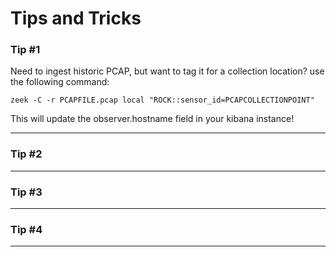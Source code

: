 # Tips and Tricks
### Tip #1
Need to ingest historic PCAP, but want to tag it for a collection location?
use the following command:
```
zeek -C -r PCAPFILE.pcap local "ROCK::sensor_id=PCAPCOLLECTIONPOINT"
```
This will update the observer.hostname field in your kibana instance! 

---
### Tip  #2 
---
### Tip  #3
---
### Tip  #4
---